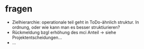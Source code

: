 
# fragen

* Zielhierarchie: operationale teil geht in ToDo-ähnlich struktur. In ordnung, oder wie kann man es besser
struktiurieren?
* Rückmeldung bzgl erhöhung des mci Anteil -> siehe Projektentscheidungen...
* ...
